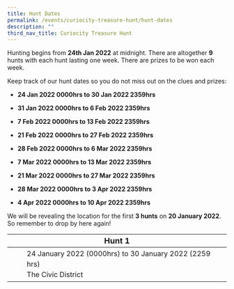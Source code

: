 ```yaml
---
title: Hunt Dates
permalink: /events/curiocity-treasure-hunt/hunt-dates
description: ""
third_nav_title: Curiocity Treasure Hunt
---
```

Hunting begins from **24th Jan 2022** at midnight. There are altogether **9** hunts with each hunt lasting one week. There are prizes to be won each week.

Keep track of our hunt dates so you do not miss out on the clues and prizes:

* **24 Jan 2022 0000hrs to 30 Jan 2022 2359hrs**
* **31 Jan 2022 0000hrs to 6 Feb 2022 2359hrs**
* **7 Feb 2022 0000hrs to 13 Feb 2022 2359hrs**

* **21 Feb 2022 0000hrs to 27 Feb 2022 2359hrs**
* **28 Feb 2022 0000hrs to 6 Mar 2022 2359hrs**
* **7 Mar 2022 0000hrs to 13 Mar 2022 2359hrs**

* **21 Mar 2022 0000hrs to 27 Mar 2022 2359hrs**
* **28 Mar 2022 0000hrs to 3 Apr 2022 2359hrs**
* **4 Apr 2022 0000hrs to 10 Apr 2022 2359hrs**

We will be revealing the location for the first **3 hunts** on **20 January 2022**. So remember to drop by here again!



| <span style="font-weight: 700; font-size: 18px; font-style: normal">Hunt 1</span> |
| -------- |
| <span class="sgds-icon sgds-icon-calendar" style="font-size: 150%; display: inline-block; float: left; vertical-align: middle;"></span> <div style="font-size: 100%; line-height: 150%; padding-left: 2.3rem;">24 January 2022 (0000hrs) to 30 January 2022 (2259 hrs)</div><span class="sgds-icon sgds-icon-map" style="font-size: 150%; display: inline-block; float: left; vertical-align: middle;"></span> <div style="font-size: 100%; line-height: 150%; padding-left: 2.3rem;">The Civic District</div>|